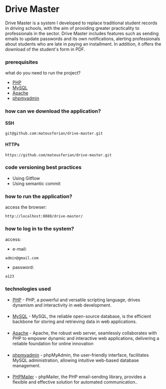 # Drive Master
Drive Master is a system I developed to replace traditional student records in driving schools, with the aim of providing greater practicality to professionals in the sector. Drive Master includes features such as sending emails to update passwords and its own notifications, alerting professionals about students who are late in paying an installment. In addition, it offers the download of the student's form in PDF.

### prerequisites
what do you need to run the project?
 * [PHP](https://www.php.net/)
 * [MySQL](https://www.mysql.com/)
 * [Apache](https://httpd.apache.org/)
 * [phpmyadmin](https://www.phpmyadmin.net/)

### how can we download the application?
#### SSH
```
git@github.com:mateusferian/drive-master.git
```
#### HTTPs
```
https://github.com/mateusferian/drive-master.git
```

### code versioning best practices
* Using Gitflow
* Using semantic commit

### how to run the application?
access the browser:

```
http://localhost:8080/drive-master/
```

### how to log in to the system?

 access:
* e-mail:
```
admin@gmail.com
```
* password:

```
a123
```

### technologies used

* [PHP](https://www.php.net/) - PHP, a powerful and versatile scripting language, drives dynamism and interactivity in web development.
####
* [MySQL](https://www.mysql.com/) - MySQL, the reliable open-source database, is the efficient backbone for storing and retrieving data in web applications.
####
* [Apache](https://httpd.apache.org/) - Apache, the robust web server, seamlessly collaborates with PHP to empower dynamic and interactive web applications, delivering a reliable foundation for online innovation
####
* [phpmyadmin](https://www.phpmyadmin.net/) - phpMyAdmin, the user-friendly interface, facilitates MySQL administration, allowing intuitive web-based database management.
####
* [PHPMailer](https://github.com/PHPMailer/PHPMailer) - phpMailer, the PHP email-sending library, provides a flexible and effective solution for automated communication..